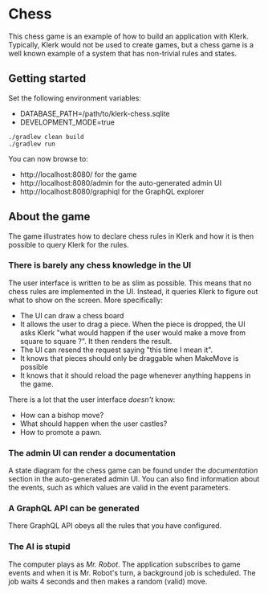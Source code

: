 # Chess

This chess game is an example of how to build an application with Klerk. Typically, Klerk would not be used to create
games, but a chess game is a well known example of a system that has non-trivial rules and states. 

## Getting started

Set the following environment variables:
* DATABASE_PATH=/path/to/klerk-chess.sqlite
* DEVELOPMENT_MODE=true

```
./gradlew clean build
./gradlew run
```

You can now browse to:
* http://localhost:8080/ for the game
* http://localhost:8080/admin for the auto-generated admin UI
* http://localhost:8080/graphiql for the GraphQL explorer

## About the game

The game illustrates how to declare chess rules in Klerk and how it is then possible to query Klerk for the rules.

### There is barely any chess knowledge in the UI

The user interface is written to be as slim as possible. This means that no chess rules are implemented in the UI. 
Instead, it queries Klerk to figure out what to show on the screen. More specifically:
* The UI can draw a chess board
* It allows the user to drag a piece. When the piece is dropped, the UI asks Klerk "what would happen if the user would 
make a move from square <start> to square <end>?". It then renders the result.
* The UI can resend the request saying "this time I mean it".
* It knows that pieces should only be draggable when MakeMove is possible
* It knows that it should reload the page whenever anything happens in the game.

There is a lot that the user interface _doesn't_ know:
* How can a bishop move?
* What should happen when the user castles?
* How to promote a pawn.


### The admin UI can render a documentation

A state diagram for the chess game can be found under the _documentation_ section in the auto-generated admin UI. You
can also find information about the events, such as which values are valid in the event parameters.


### A GraphQL API can be generated

There GraphQL API obeys all the rules that you have configured.


### The AI is stupid

The computer plays as _Mr. Robot_. The application subscribes to game events and when it is Mr. Robot's turn, a
background job is scheduled. The job waits 4 seconds and then makes a random (valid) move.
